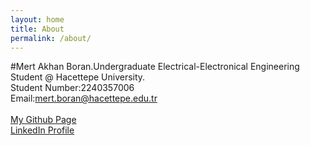 ```yaml
---
layout: home
title: About
permalink: /about/
---
```


#Mert Akhan Boran.Undergraduate Electrical-Electronical Engineering Student @ Hacettepe University.\
Student Number:2240357006\
Email:mert.boran@hacettepe.edu.tr\
\
<a href="https://github.com/MertAkhn06" target="_blank" rel="noopener noreferrer">My Github Page</a>\
<a href="https://www.linkedin.com/in/mert-boran-3930a431b/" target="_blank" rel="noopener noreferrer">LinkedIn Profile</a>
